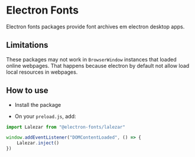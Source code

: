 # Electron Fonts

Electron fonts packages provide font archives em electron desktop apps.

## Limitations

These packages may not work in `BrowserWindow` instances that loaded online webpages. That happens because electron by default not allow load local resources in webpages.

## How to use

* Install the package

* On your `preload.js`, add:

```ts
import Lalezar from "@electron-fonts/lalezar"

window.addEventListener("DOMContentLoaded", () => {
    Lalezar.inject()
})
```